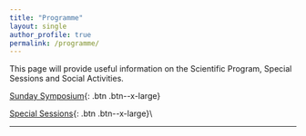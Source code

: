 ```yaml
---
title: "Programme"
layout: single
author_profile: true
permalink: /programme/
---
```

This page will provide useful information on the Scientific Program, Special Sessions and Social Activities.


<!-- [The Scientific Program](https://cinc.org/prelim_program_2026/){: .btn .btn--x-large}\-->
<!-- Verify if it is needed to include here the programm or just a link to the CinCwebpage. Previous years is a iframe from whova-->

<!-- [Programm outline](../programm_outline){: .btn .btn--x-large}\-->
<!-- vefiy if it is needed. This is plain text-->

<!-- [Programm compact](../programm_compact){: .btn .btn--x-large}\-->
<!-- verify if it is needed. Widget from whova-->
[Sunday Symposium](../sunday){: .btn .btn--x-large}

<!--[PhysioNet Challenge Hackathon](../hackathon){: .btn .btn--x-large}-->

[Special Sessions](../special){: .btn .btn--x-large}\
<!--[Monday Social Activities](../activities){: .btn .btn--x-large}\-->
<!--[Monday Evening Gala](../gala){: .btn .btn--x-large}\-->
<!--[CinC 2023 Booklet](../assets/img/booklet website.pdf){: .btn .btn--x-large}-->

---

